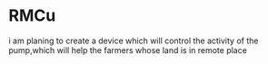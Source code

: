 # RMCu
i am planing to create a device which will control the activity of the pump,which will help the farmers whose land is in remote place
